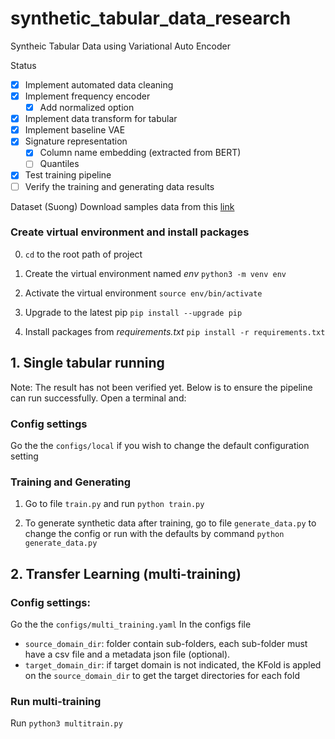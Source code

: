 # synthetic_tabular_data_research
Syntheic Tabular Data using Variational Auto Encoder

Status
- [x] Implement automated data cleaning
- [x] Implement frequency encoder
  - [x] Add normalized option  
- [x] Implement data transform for tabular
- [x] Implement baseline VAE
- [x] Signature representation
  - [x] Column name embedding (extracted from BERT)
  - [ ] Quantiles
- [x] Test training pipeline
- [ ] Verify the training and generating data results

Dataset (Suong)
Download samples data from this [link](https://drive.google.com/drive/folders/1C_-Pn4uxs1PF42i0Ve9FfN9p6nGZA1oy?usp=sharing)


### Create virtual environment and install packages

0. `cd` to the root path of project

1. Create the virtual environment named *env*
`python3 -m venv env`

2. Activate the virtual environment
`source env/bin/activate`

3. Upgrade to the latest pip
`pip install --upgrade pip`

4. Install packages from *requirements.txt*
`pip install -r requirements.txt`

## 1. Single tabular running
Note: The result has not been verified yet. Below is to ensure the pipeline can run successfully. Open a terminal and:

### Config settings
Go the the `configs/local` if you wish to change the default configuration setting

### Training and Generating

1. Go to file `train.py` and run 
`python train.py`

2. To generate synthetic data after training, go to file `generate_data.py` to change the config or run with the defaults by command
`python generate_data.py`


## 2. Transfer Learning (multi-training)

### Config settings:
Go the the `configs/multi_training.yaml`
In the configs file
* `source_domain_dir`: folder contain sub-folders, each sub-folder must have a csv file and a metadata json file (optional).
* `target_domain_dir`: if target domain is not indicated, the KFold is appled on the `source_domain_dir` to get the target directories for each fold

### Run multi-training
Run `python3 multitrain.py`